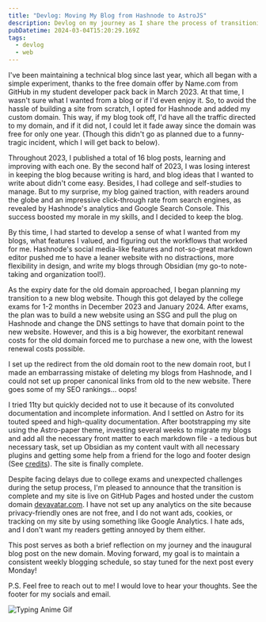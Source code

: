 ```yaml
---
title: "Devlog: Moving My Blog from Hashnode to AstroJS"
description: Devlog on my journey as I share the process of transitioning my technical blog from Hashnode to a custom Astro-built website. Learn from my experiences, including challenges faced, solutions found, and lessons learned along the way. Gain valuable insights for your own blog migration project.
pubDatetime: 2024-03-04T15:20:29.169Z
tags:
  - devlog
  - web
---
```


I've been maintaining a technical blog since last year, which all began with a simple experiment, thanks to the free domain offer by Name.com from GitHub in my student developer pack back in March 2023. At that time, I wasn't sure what I wanted from a blog or if I'd even enjoy it. So, to avoid the hassle of building a site from scratch, I opted for Hashnode and added my custom domain. This way, if my blog took off, I'd have all the traffic directed to my domain, and if it did not, I could let it fade away since the domain was free for only one year. (Though this didn't go as planned due to a funny-tragic incident, which I will get back to below).

Throughout 2023, I published a total of 16 blog posts, learning and improving with each one. By the second half of 2023, I was losing interest in keeping the blog because writing is hard, and blog ideas that I wanted to write about didn't come easy. Besides, I had college and self-studies to manage. But to my surprise, my blog gained traction, with readers around the globe and an impressive click-through rate from search engines, as revealed by Hashnode's analytics and Google Search Console. This success boosted my morale in my skills, and I decided to keep the blog.

By this time, I had started to develop a sense of what I wanted from my blogs, what features I valued, and figuring out the workflows that worked for me. Hashnode's social media-like features and not-so-great markdown editor pushed me to have a leaner website with no distractions, more flexibility in design, and write my blogs through Obsidian (my go-to note-taking and organization tool!).

As the expiry date for the old domain approached, I began planning my transition to a new blog website. Though this got delayed by the college exams for 1-2 months in December 2023 and January 2024. After exams, the plan was to build a new website using an SSG and pull the plug on Hashnode and change the DNS settings to have that domain point to the new website. However, and this is a big however, the exorbitant renewal costs for the old domain forced me to purchase a new one, with the lowest renewal costs possible.

I set up the redirect from the old domain root to the new domain root, but I made an embarrassing mistake of deleting my blogs from Hashnode, and I could not set up proper canonical links from old to the new website. There goes some of my SEO rankings... oops!

I tried 11ty but quickly decided not to use it because of its convoluted documentation and incomplete information. And I settled on Astro for its touted speed and high-quality documentation. After bootstrapping my site using the Astro-paper theme, investing several weeks to migrate my blogs and add all the necessary front matter to each markdown file - a tedious but necessary task, set up Obsidian as my content vault with all necessary plugins and getting some help from a friend for the logo and footer design (See [credits](/credits)). The site is finally complete.

Despite facing delays due to college exams and unexpected challenges during the setup process, I'm pleased to announce that the transition is complete and my site is live on GitHub Pages and hosted under the custom domain [devavatar.com](/). I have not set up any analytics on the site because privacy-friendly ones are not free, and I do not want ads, cookies, or tracking on my site by using something like Google Analytics. I hate ads, and I don't want my readers getting annoyed by them either.

This post serves as both a brief reflection on my journey and the inaugural blog post on the new domain. Moving forward, my goal is to maintain a consistent weekly blogging schedule, so stay tuned for the next post every Monday!

P.S. Feel free to reach out to me! I would love to hear your thoughts. See the footer for my socials and email.

![Typing Anime Gif](https://media1.tenor.com/m/Xf_PZVtHpSgAAAAC/anime-typing.gif)
